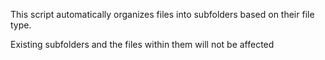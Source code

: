 This script automatically organizes files into subfolders based on their file type. 

Existing subfolders and the files within them will not be affected
